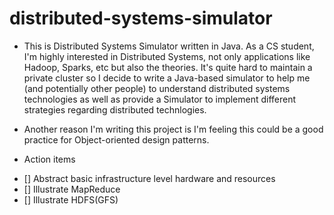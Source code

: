 # distributed-systems-simulator

* This is Distributed Systems Simulator written in Java. As a CS student, I'm highly interested in Distributed Systems, not only applications like Hadoop, Sparks, etc but also the theories. It's quite hard to maintain a private cluster so I decide to write a Java-based simulator to help me (and potentially other people) to understand distributed systems technologies as well as provide a Simulator to implement different strategies regarding distributed technlogies. 

* Another reason I'm writing this project is I'm feeling this could be a good practice for Object-oriented design patterns. 

* Action items
- [] Abstract basic infrastructure level hardware and resources
- [] Illustrate MapReduce
- [] Illustrate HDFS(GFS)

